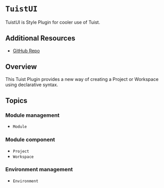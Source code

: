 # ``TuistUI``

TuistUI is Style Plugin for cooler use of Tuist.

## Additional Resources

- [GitHub Repo](https://github.com/Jihoonahn/tuistui)

## Overview

This Tuist Plugin provides a new way of creating a Project or Workspace using declarative syntax.


## Topics

### Module management
- ``Module``

### Module component
- ``Project``
- ``Workspace``

### Environment management
- ``Environment``
